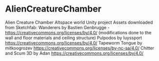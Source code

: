 # AlienCreatureChamber
Alien Creature Chamber Altspace world Unity project
Assets downloaded from Sketchfab: Wanderers by Bastien Genbrugge - https://creativecommons.org/licenses/by/4.0/ (modifications done to the wall and floor materials and ceiling structure)
Pulpodos by luyssport https://creativecommons.org/licenses/by/4.0/ 
Tapeworm Tongue by mitkoogrozev https://creativecommons.org/licenses/by-nc-sa/4.0/ 
Chitter and Scum 3D by Adan https://creativecommons.org/licenses/by/4.0/ 
